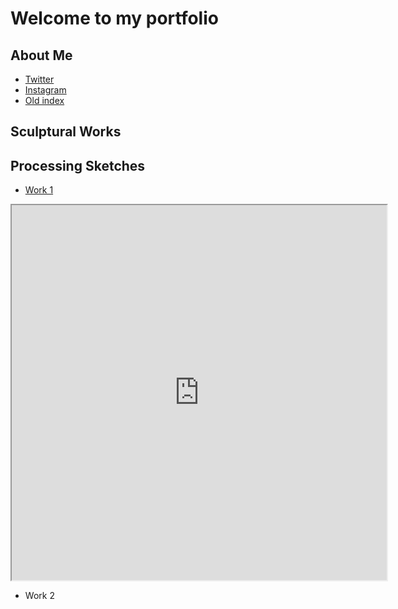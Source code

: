 # Welcome to my portfolio

## About Me
 - [Twitter](https://twitter.com/thingspockydoes)
 - [Instagram](https://www.instagram.com/pockyyyyyy_tnt/)
 - [Old index](./index-demo.html)

## Sculptural Works

## Processing Sketches

 - [Work 1](http://127.0.0.1:5500/sketch/w1/)
 <iframe src="http://127.0.0.1:5500/sketch/w1/" height="600" width="600" title="Self Portrait"></iframe>

 - Work 2
